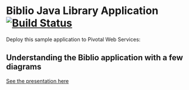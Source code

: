 # Biblio Java Library Application [![Build Status](https://travis-ci.com/llecorps/Library2.svg?branch=master)](https://travis-ci.com/llecorps/Library2)
Deploy this sample application to Pivotal Web Services:

## Understanding the Biblio application with a few diagrams
<a href="https://speakerdeck.com/">See the presentation here</a>

